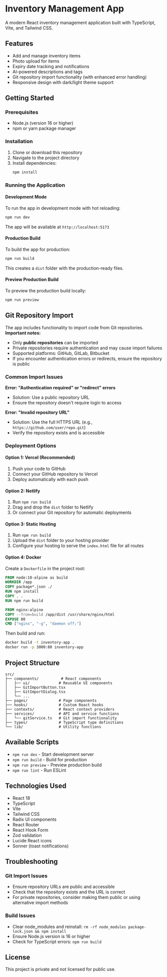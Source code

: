 # Inventory Management App

A modern React inventory management application built with TypeScript, Vite, and Tailwind CSS.

## Features

- Add and manage inventory items
- Photo upload for items
- Expiry date tracking and notifications
- AI-powered descriptions and tags
- Git repository import functionality (with enhanced error handling)
- Responsive design with dark/light theme support

## Getting Started

### Prerequisites

- Node.js (version 16 or higher)
- npm or yarn package manager

### Installation

1. Clone or download this repository
2. Navigate to the project directory
3. Install dependencies:
   ```bash
   npm install
   ```

### Running the Application

#### Development Mode
To run the app in development mode with hot reloading:
```bash
npm run dev
```
The app will be available at `http://localhost:5173`

#### Production Build
To build the app for production:
```bash
npm run build
```
This creates a `dist` folder with the production-ready files.

#### Preview Production Build
To preview the production build locally:
```bash
npm run preview
```

## Git Repository Import

The app includes functionality to import code from Git repositories. **Important notes:**

- Only **public repositories** can be imported
- Private repositories require authentication and may cause import failures
- Supported platforms: GitHub, GitLab, Bitbucket
- If you encounter authentication errors or redirects, ensure the repository is public

### Common Import Issues

**Error: "Authentication required" or "redirect" errors**
- Solution: Use a public repository URL
- Ensure the repository doesn't require login to access

**Error: "Invalid repository URL"**
- Solution: Use the full HTTPS URL (e.g., `https://github.com/user/repo.git`)
- Verify the repository exists and is accessible

### Deployment Options

#### Option 1: Vercel (Recommended)
1. Push your code to GitHub
2. Connect your GitHub repository to Vercel
3. Deploy automatically with each push

#### Option 2: Netlify
1. Run `npm run build`
2. Drag and drop the `dist` folder to Netlify
3. Or connect your Git repository for automatic deployments

#### Option 3: Static Hosting
1. Run `npm run build`
2. Upload the `dist` folder to your hosting provider
3. Configure your hosting to serve the `index.html` file for all routes

#### Option 4: Docker
Create a `Dockerfile` in the project root:
```dockerfile
FROM node:18-alpine as build
WORKDIR /app
COPY package*.json ./
RUN npm install
COPY . .
RUN npm run build

FROM nginx:alpine
COPY --from=build /app/dist /usr/share/nginx/html
EXPOSE 80
CMD ["nginx", "-g", "daemon off;"]
```

Then build and run:
```bash
docker build -t inventory-app .
docker run -p 3000:80 inventory-app
```

## Project Structure

```
src/
├── components/          # React components
│   ├── ui/             # Reusable UI components
│   ├── GitImportButton.tsx
│   ├── GitImportDialog.tsx
│   └── ...
├── pages/              # Page components
├── hooks/              # Custom React hooks
├── contexts/           # React context providers
├── services/           # API and service functions
│   └── gitService.ts   # Git import functionality
├── types/              # TypeScript type definitions
└── lib/                # Utility functions
```

## Available Scripts

- `npm run dev` - Start development server
- `npm run build` - Build for production
- `npm run preview` - Preview production build
- `npm run lint` - Run ESLint

## Technologies Used

- React 18
- TypeScript
- Vite
- Tailwind CSS
- Radix UI components
- React Router
- React Hook Form
- Zod validation
- Lucide React icons
- Sonner (toast notifications)

## Troubleshooting

### Git Import Issues
- Ensure repository URLs are public and accessible
- Check that the repository exists and the URL is correct
- For private repositories, consider making them public or using alternative import methods

### Build Issues
- Clear node_modules and reinstall: `rm -rf node_modules package-lock.json && npm install`
- Ensure Node.js version is 16 or higher
- Check for TypeScript errors: `npm run build`

## License

This project is private and not licensed for public use.